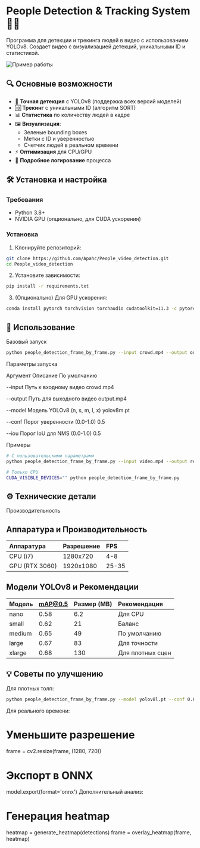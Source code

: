 # People Detection & Tracking System 🕺👫

Программа для детекции и трекинга людей в видео с использованием YOLOv8. Создает видео с визуализацией детекций, уникальными ID и статистикой.

![Пример работы](demo.gif) <!-- Замените на реальный пример -->

## 🔍 Основные возможности

- 🎯 **Точная детекция** с YOLOv8 (поддержка всех версий моделей)
- 🆔 **Трекинг** с уникальными ID (алгоритм SORT)
- 📊 **Статистика** по количеству людей в кадре
- 🖼️ **Визуализация**:
  - Зеленые bounding boxes
  - Метки с ID и уверенностью
  - Счетчик людей в реальном времени
- ⚡ **Оптимизация** для CPU/GPU
- 📝 **Подробное логирование** процесса

## 🛠 Установка и настройка

### Требования
- Python 3.8+
- NVIDIA GPU (опционально, для CUDA ускорения)

### Установка
1. Клонируйте репозиторий:
```bash
git clone https://github.com/Apahc/People_video_detection.git
cd People_video_detection
```
2. Установите зависимости:

```bash
pip install -r requirements.txt
```
3. (Опционально) Для GPU ускорения:

```bash
conda install pytorch torchvision torchaudio cudatoolkit=11.3 -c pytorch
```
## 🚀 Использование
Базовый запуск
```bash
python people_detection_frame_by_frame.py --input crowd.mp4 --output output.mp4
```
Параметры запуска

Аргумент	Описание	По умолчанию

--input	Путь к входному видео	crowd.mp4

--output	Путь для выходного видео	output.mp4

--model	Модель YOLOv8 (n, s, m, l, x)	yolov8m.pt

--conf	Порог уверенности (0.0-1.0)	0.5

--iou	Порог IoU для NMS (0.0-1.0)	0.5

Примеры
```bash
# С пользовательскими параметрами
python people_detection_frame_by_frame.py --input video.mp4 --output result.mp4 --model yolov8l.pt --conf 0.6

# Только CPU
CUDA_VISIBLE_DEVICES="" python people_detection_frame_by_frame.py
```

## ⚙️ Технические детали

Производительность

## Аппаратура и Производительность

| Аппаратура | Разрешение | FPS       |
| :---------- | :--------- | :-------- |
| CPU (i7)    | 1280x720   | 4-8       |
| GPU (RTX 3060) | 1920x1080 | 25-35     |


## Модели YOLOv8 и Рекомендации

| Модель  | mAP@0.5 | Размер (MB) | Рекомендация       |
| :------- | :------ | :---------- | :------------------ |
| nano     | 0.58    | 6.2         | Для CPU             |
| small    | 0.62    | 21          | Баланс              |
| medium   | 0.65    | 49          | По умолчанию         |
| large    | 0.67    | 83          | Для точности         |
| xlarge   | 0.68    | 130         | Для плотных сцен     |

## 💡 Советы по улучшению
Для плотных толп:

```bash
python people_detection_frame_by_frame.py --model yolov8l.pt --conf 0.6 --iou 0.4
```
Для реального времени:

# Уменьшите разрешение
frame = cv2.resize(frame, (1280, 720))

# Экспорт в ONNX
model.export(format='onnx')
Дополнительный анализ:

# Генерация heatmap
heatmap = generate_heatmap(detections)
frame = overlay_heatmap(frame, heatmap)
